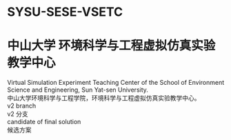 # SYSU-SESE-VSETC
# 中山大学 环境科学与工程虚拟仿真实验教学中心
Virtual Simulation Experiment Teaching Center of the School of Environment Science and Engineering, Sun Yat-sen University.  
中山大学环境科学与工程学院，环境科学与工程虚拟仿真实验教学中心。  
v2 branch  
v2 分支  
candidate of final solution  
候选方案

